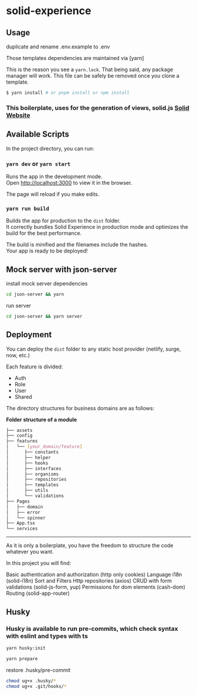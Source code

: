 # solid-experience

## Usage

duplicate and rename .env.example to .env

Those templates dependencies are maintained via [yarn]

This is the reason you see a `yarn.lock`. That being said, any package manager will work. This file can be safely be removed once you clone a template.

```bash
$ yarn install # or pnpm install or npm install
```
### This boilerplate, uses for the generation of views, solid.js [Solid Website](https://solidjs.com)

## Available Scripts

In the project directory, you can run:

### `yarn dev` or `yarn start`

Runs the app in the development mode.<br>
Open [http://localhost:3000](http://localhost:3000) to view it in the browser.

The page will reload if you make edits.<br>

### `yarn run build`

Builds the app for production to the `dist` folder.<br>
It correctly bundles Solid Experience in production mode and optimizes the build for the best performance.

The build is minified and the filenames include the hashes.<br>
Your app is ready to be deployed!


## Mock server with json-server

install mock server dependencies
```bash
cd json-server && yarn
```

run server
```bash
cd json-server && yarn server
```

## Deployment

You can deploy the `dist` folder to any static host provider (netlify, surge, now, etc.)


Each feature is divided:

- Auth
- Role
- User
- Shared

The directory structures for business domains are as follows: 

**Folder structure of a module**

```sh 
├── assets
├── config
├── features
│   └── [your_domain/feature]
│      ├── constants
│      ├── helper
│      ├── hooks
│      ├── interfaces
│      ├── organisms
│      ├── repositories
│      ├── templates
│      ├── utils
│      └── validations
├── Pages
│   ├── domain
│   ├── error
│   └── spinner
├── App.tsx
└── services
 ```

---

As it is only a boilerplate, you have the freedom to structure the code whatever you want.

In this project you will find:

Basic authentication and authorization (http only cookies)
Language i18n (solid-i18n)
Sort and Filters
Http repositories (axios)
CRUD with form validations (solid-js-form, yup)
Permissions for dom elements (cash-dom)
Routing (solid-app-router)


## Husky
### Husky is available to run pre-commits, which check syntax with eslint and types with ts

```bash
yarn husky:init
```

```bash
yarn prepare
```
restore .husky/pre-commit

```bash
chmod ug+x .husky/*
chmod ug+x .git/hooks/*
